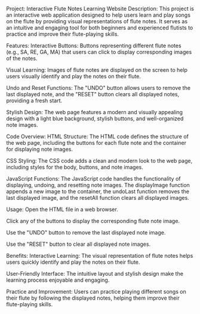Project: Interactive Flute Notes Learning Website
Description:
This project is an interactive web application designed to help users learn and play songs on the flute by providing visual representations of flute notes. It serves as an intuitive and engaging tool for both beginners and experienced flutists to practice and improve their flute-playing skills.

Features:
Interactive Buttons: Buttons representing different flute notes (e.g., SA, RE, GA, MA) that users can click to display corresponding images of the notes.

Visual Learning: Images of flute notes are displayed on the screen to help users visually identify and play the notes on their flute.

Undo and Reset Functions: The "UNDO" button allows users to remove the last displayed note, and the "RESET" button clears all displayed notes, providing a fresh start.

Stylish Design: The web page features a modern and visually appealing design with a light blue background, stylish buttons, and well-organized note images.

Code Overview:
HTML Structure: The HTML code defines the structure of the web page, including the buttons for each flute note and the container for displaying note images.

CSS Styling: The CSS code adds a clean and modern look to the web page, including styles for the body, buttons, and note images.

JavaScript Functions: The JavaScript code handles the functionality of displaying, undoing, and resetting note images. The displayImage function appends a new image to the container, the undoLast function removes the last displayed image, and the resetAll function clears all displayed images.

Usage:
Open the HTML file in a web browser.

Click any of the buttons to display the corresponding flute note image.

Use the "UNDO" button to remove the last displayed note image.

Use the "RESET" button to clear all displayed note images.

Benefits:
Interactive Learning: The visual representation of flute notes helps users quickly identify and play the notes on their flute.

User-Friendly Interface: The intuitive layout and stylish design make the learning process enjoyable and engaging.

Practice and Improvement: Users can practice playing different songs on their flute by following the displayed notes, helping them improve their flute-playing skills.
